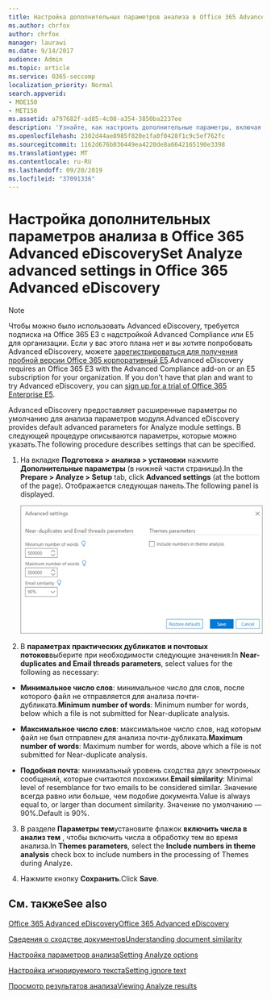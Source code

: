 ```yaml
---
title: Настройка дополнительных параметров анализа в Office 365 Advanced eDiscovery
ms.author: chrfox
author: chrfox
manager: laurawi
ms.date: 9/14/2017
audience: Admin
ms.topic: article
ms.service: O365-seccomp
localization_priority: Normal
search.appverid:
- MOE150
- MET150
ms.assetid: a797682f-ad85-4c08-a354-3850ba2237ee
description: 'Узнайте, как настроить дополнительные параметры, включая почти повторяющиеся, почтовые потоки и темы для процесса анализа в Office 365 Advanced eDiscovery. '
ms.openlocfilehash: 2302d44ae8985f820e1fa0f0428f1c9c5ef762fc
ms.sourcegitcommit: 1162d676b036449ea4220de8a6642165190e3398
ms.translationtype: MT
ms.contentlocale: ru-RU
ms.lasthandoff: 09/20/2019
ms.locfileid: "37091336"
---
```

# <a name="set-analyze-advanced-settings-in-office-365-advanced-ediscovery"></a><span data-ttu-id="52f99-103">Настройка дополнительных параметров анализа в Office 365 Advanced eDiscovery</span><span class="sxs-lookup"><span data-stu-id="52f99-103">Set Analyze advanced settings in Office 365 Advanced eDiscovery</span></span>

> [!NOTE]
> <span data-ttu-id="52f99-p101">Чтобы можно было использовать Advanced eDiscovery, требуется подписка на Office 365 E3 с надстройкой Advanced Compliance или E5 для организации. Если у вас этого плана нет и вы хотите попробовать Advanced eDiscovery, можете [зарегистрироваться для получения пробной версии Office 365 корпоративный E5](https://go.microsoft.com/fwlink/p/?LinkID=698279).</span><span class="sxs-lookup"><span data-stu-id="52f99-p101">Advanced eDiscovery requires an Office 365 E3 with the Advanced Compliance add-on or an E5 subscription for your organization. If you don't have that plan and want to try Advanced eDiscovery, you can [sign up for a trial of Office 365 Enterprise E5](https://go.microsoft.com/fwlink/p/?LinkID=698279).</span></span> 
  
<span data-ttu-id="52f99-106">Advanced eDiscovery предоставляет расширенные параметры по умолчанию для анализа параметров модуля.</span><span class="sxs-lookup"><span data-stu-id="52f99-106">Advanced eDiscovery provides default advanced parameters for Analyze module settings.</span></span> <span data-ttu-id="52f99-107">В следующей процедуре описываются параметры, которые можно указать.</span><span class="sxs-lookup"><span data-stu-id="52f99-107">The following procedure describes settings that can be specified.</span></span>
  
1. <span data-ttu-id="52f99-108">На вкладке **Подготовка \> анализа \> установки** нажмите **Дополнительные параметры** (в нижней части страницы).</span><span class="sxs-lookup"><span data-stu-id="52f99-108">In the **Prepare \> Analyze \> Setup** tab, click **Advanced settings** (at the bottom of the page).</span></span> <span data-ttu-id="52f99-109">Отображается следующая панель.</span><span class="sxs-lookup"><span data-stu-id="52f99-109">The following panel is displayed.</span></span> 
    
    ![Настройка дополнительных параметров на вкладке "Анализ"](media/c9ea3017-e19a-456b-a742-c3d07121a3f6.png)
  
2. <span data-ttu-id="52f99-111">В **параметрах практических дубликатов и почтовых потоков**выберите при необходимости следующие значения:</span><span class="sxs-lookup"><span data-stu-id="52f99-111">In **Near-duplicates and Email threads parameters**, select values for the following as necessary:</span></span>
    
  - <span data-ttu-id="52f99-112">**Минимальное число слов**: минимальное число для слов, после которого файл не отправляется для анализа почти-дубликата.</span><span class="sxs-lookup"><span data-stu-id="52f99-112">**Minimum number of words**: Minimum number for words, below which a file is not submitted for Near-duplicate analysis.</span></span> 
    
  - <span data-ttu-id="52f99-113">**Максимальное число слов**: максимальное число слов, над которым файл не был отправлен для анализа почти-дубликата.</span><span class="sxs-lookup"><span data-stu-id="52f99-113">**Maximum number of words**: Maximum number for words, above which a file is not submitted for Near-duplicate analysis.</span></span>
    
  - <span data-ttu-id="52f99-114">**Подобная почта**: минимальный уровень сходства двух электронных сообщений, которые считаются похожими.</span><span class="sxs-lookup"><span data-stu-id="52f99-114">**Email similarity**: Minimal level of resemblance for two emails to be considered similar.</span></span> <span data-ttu-id="52f99-115">Значение всегда равно или больше, чем подобие документа.</span><span class="sxs-lookup"><span data-stu-id="52f99-115">Value is always equal to, or larger than document similarity.</span></span> <span data-ttu-id="52f99-116">Значение по умолчанию — 90%.</span><span class="sxs-lookup"><span data-stu-id="52f99-116">Default is 90%.</span></span>
    
3. <span data-ttu-id="52f99-117">В разделе **Параметры тем**установите флажок **включить числа в анализ тем** , чтобы включить числа в обработку тем во время анализа.</span><span class="sxs-lookup"><span data-stu-id="52f99-117">In **Themes parameters**, select the **Include numbers in theme analysis** check box to include numbers in the processing of Themes during Analyze.</span></span> 
    
4. <span data-ttu-id="52f99-118">Нажмите кнопку **Сохранить**.</span><span class="sxs-lookup"><span data-stu-id="52f99-118">Click **Save**.</span></span> 
    
## <a name="see-also"></a><span data-ttu-id="52f99-119">См. также</span><span class="sxs-lookup"><span data-stu-id="52f99-119">See also</span></span>

[<span data-ttu-id="52f99-120">Office 365 Advanced eDiscovery</span><span class="sxs-lookup"><span data-stu-id="52f99-120">Office 365 Advanced eDiscovery</span></span>](office-365-advanced-ediscovery.md)
  
[<span data-ttu-id="52f99-121">Сведения о сходстве документов</span><span class="sxs-lookup"><span data-stu-id="52f99-121">Understanding document similarity</span></span>](understand-document-similarity-in-advanced-ediscovery.md)
  
[<span data-ttu-id="52f99-122">Настройка параметров анализа</span><span class="sxs-lookup"><span data-stu-id="52f99-122">Setting Analyze options</span></span>](set-analyze-options-in-advanced-ediscovery.md)
  
[<span data-ttu-id="52f99-123">Настройка игнорируемого текста</span><span class="sxs-lookup"><span data-stu-id="52f99-123">Setting ignore text</span></span>](set-ignore-text-in-advanced-ediscovery.md)
  
[<span data-ttu-id="52f99-124">Просмотр результатов анализа</span><span class="sxs-lookup"><span data-stu-id="52f99-124">Viewing Analyze results</span></span>](view-analyze-results-in-advanced-ediscovery.md)

